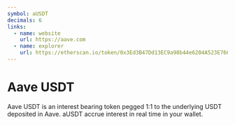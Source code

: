 ```yaml
---
symbol: aUSDT
decimals: 6
links:
  - name: website
    url: https://aave.com
  - name: explorer
    url: https://etherscan.io/token/0x3Ed3B47Dd13EC9a98b44e6204A523E766B225811
---
```


# Aave USDT

Aave USDT is an interest bearing token pegged 1:1 to the underlying USDT deposited in Aave. aUSDT accrue interest in real time in your wallet.
